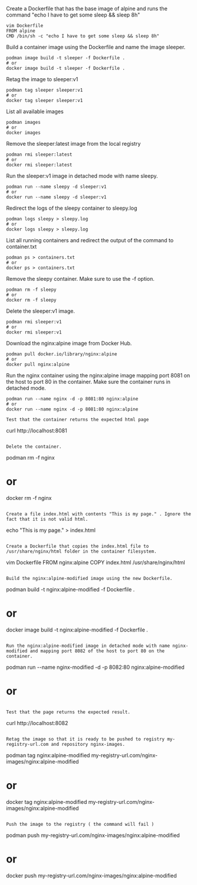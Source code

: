 Create a Dockerfile that has the base image of alpine and runs the command "echo I have to get some sleep && sleep 8h"
```
vim Dockerfile
FROM alpine
CMD /bin/sh -c "echo I have to get some sleep && sleep 8h"
```

Build a container image using the Dockerfile and name the image sleeper.
```
podman image build -t sleeper -f Dockerfile .
# or
docker image build -t sleeper -f Dockerfile .
```

Retag the image to sleeper:v1
```
podman tag sleeper sleeper:v1
# or
docker tag sleeper sleeper:v1
```

List all available images
```
podman images
# or
docker images
```

Remove the sleeper:latest image from the local registry
```
podman rmi sleeper:latest
# or
docker rmi sleeper:latest
```

Run the sleeper:v1 image in detached mode with name sleepy.
```
podman run --name sleepy -d sleeper:v1
# or
docker run --name sleepy -d sleeper:v1
```

Redirect the logs of the sleepy container to sleepy.log
```
podman logs sleepy > sleepy.log
# or
docker logs sleepy > sleepy.log
```

List all running containers and redirect the output of the command to container.txt
```
podman ps > containers.txt
# or
docker ps > containers.txt
```

Remove the sleepy container. Make sure to use the -f option.
```
podman rm -f sleepy
# or
docker rm -f sleepy
```

Delete the sleeper:v1 image.
```
podman rmi sleeper:v1
# or
docker rmi sleeper:v1
```

Download the nginx:alpine image from Docker Hub.
```
podman pull docker.io/library/nginx:alpine
# or
docker pull nginx:alpine
```

Run the nginx container using the nginx:alpine image mapping port 8081 on the host to port 80 in the container.
Make sure the container runs in detached mode.
```
podman run --name nginx -d -p 8081:80 nginx:alpine
# or
docker run --name nginx -d -p 8081:80 nginx:alpine

Test that the container returns the expected html page
```
curl http://localhost:8081
```

Delete the container.
```
podman rm -f nginx
# or
docker rm -f nginx
```

Create a file index.html with contents "This is my page." . Ignore the fact that it is not valid html.
```
echo "This is my page." > index.html
```

Create a Dockerfile that copies the index.html file to /usr/share/nginx/html folder in the container filesystem.
```
vim Dockerfile
FROM nginx:alpine
COPY index.html /usr/share/nginx/html
```

Build the nginx:alpine-modified image using the new Dockerfile.
```
podman build -t nginx:alpine-modified -f Dockerfile .
# or
docker image build -t nginx:alpine-modified -f Dockerfile .
```

Run the nginx:alpine-modified image in detached mode with name nginx-modified and mapping port 8082 of the host to port 80 on the container.
```
podman run --name nginx-modified -d -p 8082:80 nginx:alpine-modified
# or

```

Test that the page returns the expected result.
```
curl http://localhost:8082
```

Retag the image so that it is ready to be pushed to registry my-registry-url.com and repository nginx-images.
```
podman tag nginx:alpine-modified my-registry-url.com/nginx-images/nginx:alpine-modified
# or
docker tag nginx:alpine-modified my-registry-url.com/nginx-images/nginx:alpine-modified
```

Push the image to the registry ( the command will fail )
```
podman push my-registry-url.com/nginx-images/nginx:alpine-modified
# or
docker push my-registry-url.com/nginx-images/nginx:alpine-modified
```
